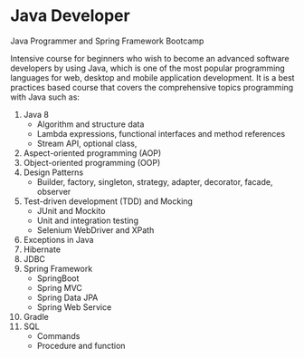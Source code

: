 # Java Developer
Java Programmer and Spring Framework Bootcamp


Intensive course for beginners who wish to become an advanced software developers by using Java, which is one of the most popular programming languages for web, desktop and mobile application development. It is a best practices based course that covers the comprehensive topics programming with Java such as:


1. Java 8
   - Algorithm and structure data
   - Lambda expressions, functional interfaces and method references
   - Stream API, optional class,
2. Aspect-oriented programming (AOP)
3. Object-oriented programming (OOP) 
4. Design Patterns
   - Builder, factory, singleton, strategy, adapter, decorator, facade, observer
5. Test-driven development (TDD) and Mocking
   - JUnit and Mockito
   - Unit and integration testing
   - Selenium WebDriver and XPath
6. Exceptions in Java
7. Hibernate
8. JDBC
9. Spring Framework
   - SpringBoot
   - Spring MVC
   - Spring Data JPA
   - Spring Web Service
10. Gradle
11. SQL
    - Commands
    - Procedure and function

